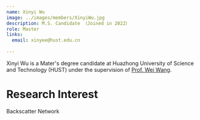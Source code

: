 ```yaml
---
name: Xinyi Wu
image: ../images/members/XinyiWu.jpg
description: M.S. Candidate （Joined in 2022）
role: Master
links:
  email: xinyee@hust.edu.cn
  
---
```


Xinyi Wu is a Mater's degree candidate at Huazhong University of Science and Technology (HUST) under the supervision of [Prof. Wei Wang](https://eic.hust.edu.cn/professor/wangwei/index.html). 

Research Interest
======
Backscatter Network